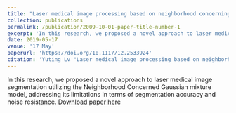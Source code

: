 ```yaml
---
title: "Laser medical image processing based on neighborhood concerning Gaussian mixture model"
collection: publications
permalink: /publication/2009-10-01-paper-title-number-1
excerpt: 'In this research, we proposed a novel approach to laser medical image segmentation utilizing the Neighborhood Concerned Gaussian mixture model, addressing its limitations in terms of segmentation accuracy and noise resistance.'
date: 2019-05-17
venue: '17 May'
paperurl: 'https://doi.org/10.1117/12.2533924'
citation: 'Yuting Lv "Laser medical image processing based on neighborhood concerning Gaussian mixture model", Proc. SPIE 11170, 14th National Conference on Laser Technology and Optoelectronics (LTO 2019), 111703K (17 May 2019)'
---
```

In this research, we proposed a novel approach to laser medical image segmentation utilizing the Neighborhood Concerned Gaussian mixture model, addressing its limitations in terms of segmentation accuracy and noise resistance.
[Download paper here](https://doi.org/10.1117/12.2533924)
